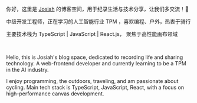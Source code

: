 ---
---

<br />

你好，这里是 <u>Josiah</u> 的博客空间，用于纪录生活与技术分享，让我们多交流！👋 

中级开发工程师，正在学习的人工智能行业 TPM ，喜欢编程、户外，热衷于骑行

主要技术栈为 TypeScript | JavaScript | React.js， 聚焦于高性能画布领域

<br />

Hello, this is Josiah's blog space, dedicated to recording life and sharing technology. A web-frontend developer and currently learning to be a TPM in the AI industry. 

I enjoy programming, the outdoors, traveling, and am passionate about cycling. Main tech stack is TypeScript, JavaScript, React, with a focus on high-performance canvas development.

<br />
